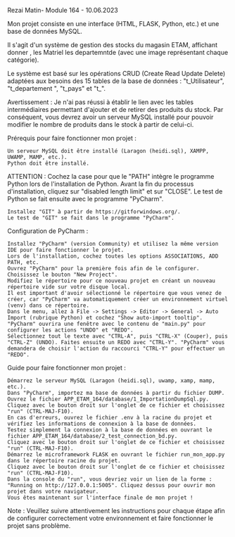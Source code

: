 Rezai Matin-
Module 164 - 10.06.2023

Mon projet consiste en une interface (HTML, FLASK, Python, etc.) et une base de données MySQL.

Il s'agit d'un système de gestion des stocks du magasin ETAM, affichant donner , les Matriel  les departemntde  (avec une image représentant chaque catégorie).

Le système est basé sur les opérations CRUD (Create Read Update Delete) adaptées aux besoins des 15 tables de la base de données : "t_Utilisateur", "t_departement ", "t_pays" et "t_".

Avertissement :
Je n'ai pas réussi à établir le lien avec les tables intermédiaires permettant d'ajouter et de retirer des produits du stock. Par conséquent, vous devrez avoir un serveur MySQL installé pour pouvoir modifier le nombre de produits dans le stock à partir de celui-ci.

Prérequis pour faire fonctionner mon projet :

    Un serveur MySQL doit être installé (Laragon (heidi.sql), XAMPP, UWAMP, MAMP, etc.).
    Python doit être installé.

ATTENTION : Cochez la case pour que le "PATH" intègre le programme Python lors de l'installation de Python. Avant la fin du processus d'installation, cliquez sur "disabled length limit" et sur "CLOSE".
Le test de Python se fait ensuite avec le programme "PyCharm".

    Installez "GIT" à partir de https://gitforwindows.org/.
    Le test de "GIT" se fait dans le programme "PyCharm".

Configuration de PyCharm :

    Installez "PyCharm" (version Community) et utilisez la même version IDE pour faire fonctionner le projet.
    Lors de l'installation, cochez toutes les options ASSOCIATIONS, ADD PATH, etc.
    Ouvrez "PyCharm" pour la première fois afin de le configurer. Choisissez le bouton "New Project".
    Modifiez le répertoire pour ce nouveau projet en créant un nouveau répertoire vide sur votre disque local.
    Il est important d'avoir sélectionné le répertoire que vous venez de créer, car "PyCharm" va automatiquement créer un environnement virtuel (venv) dans ce répertoire.
    Dans le menu, allez à File -> Settings -> Editor -> General -> Auto Import (rubrique Python) et cochez "Show auto-import tooltip".
    "PyCharm" ouvrira une fenêtre avec le contenu de "main.py" pour configurer les actions "UNDO" et "REDO".
    Sélectionnez tout le texte avec "CTRL-A", puis "CTRL-X" (Couper), puis "CTRL-Z" (UNDO). Faites ensuite un REDO avec "CTRL-Y". "PyCharm" vous demandera de choisir l'action du raccourci "CTRL-Y" pour effectuer un "REDO".

Guide pour faire fonctionner mon projet :

    Démarrez le serveur MySQL (Laragon (heidi.sql), uwamp, xamp, mamp, etc.).
    Dans "PyCharm", importez ma base de données à partir du fichier DUMP.
    Ouvrez le fichier APP_ETAM_164/database/1_ImportationDumpSql.py.
    Cliquez avec le bouton droit sur l'onglet de ce fichier et choisissez "run" (CTRL-MAJ-F10).
    En cas d'erreurs, ouvrez le fichier .env à la racine du projet et vérifiez les informations de connexion à la base de données.
    Testez simplement la connexion à la base de données en ouvrant le fichier APP_ETAM_164/database/2_test_connection_bd.py.
    Cliquez avec le bouton droit sur l'onglet de ce fichier et choisissez "run" (CTRL-MAJ-F10).
    Démarrez le microframework FLASK en ouvrant le fichier run_mon_app.py dans le répertoire racine du projet.
    Cliquez avec le bouton droit sur l'onglet de ce fichier et choisissez "run" (CTRL-MAJ-F10).
    Dans la console du "run", vous devriez voir un lien de la forme : "Running on http://127.0.0.1:5005". Cliquez dessus pour ouvrir mon projet dans votre navigateur.
    Vous êtes maintenant sur l'interface finale de mon projet !

Note : Veuillez suivre attentivement les instructions pour chaque étape afin de configurer correctement votre environnement et faire fonctionner le projet sans problème.
